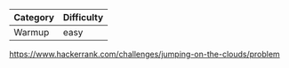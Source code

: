 | Category | Difficulty |
| -------- | ---------- |
| Warmup   | easy       |

https://www.hackerrank.com/challenges/jumping-on-the-clouds/problem

